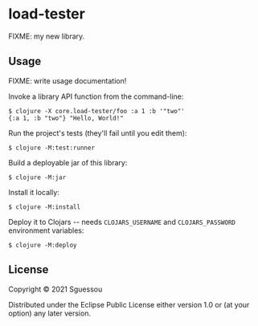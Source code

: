 # load-tester

FIXME: my new library.

## Usage

FIXME: write usage documentation!

Invoke a library API function from the command-line:

    $ clojure -X core.load-tester/foo :a 1 :b '"two"'
    {:a 1, :b "two"} "Hello, World!"

Run the project's tests (they'll fail until you edit them):

    $ clojure -M:test:runner

Build a deployable jar of this library:

    $ clojure -M:jar

Install it locally:

    $ clojure -M:install

Deploy it to Clojars -- needs `CLOJARS_USERNAME` and `CLOJARS_PASSWORD` environment variables:

    $ clojure -M:deploy

## License

Copyright © 2021 Sguessou

Distributed under the Eclipse Public License either version 1.0 or (at
your option) any later version.
